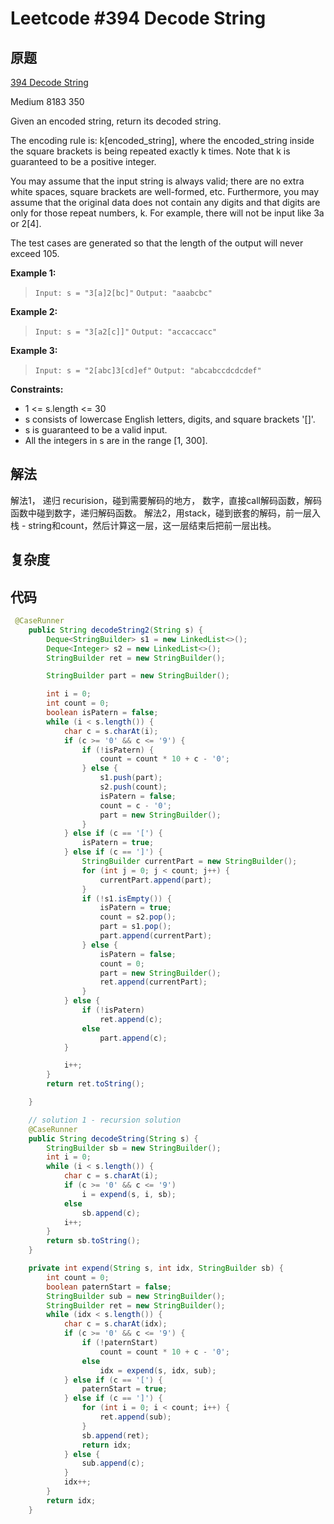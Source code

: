 # Leetcode #394 Decode String

## 原题

[394 Decode String](https://leetcode.com/problems/decode-string/)

Medium
8183
350

Given an encoded string, return its decoded string.

The encoding rule is: k[encoded_string], where the encoded_string inside the square brackets is being repeated exactly k times. Note that k is guaranteed to be a positive integer.

You may assume that the input string is always valid; there are no extra white spaces, square brackets are well-formed, etc. Furthermore, you may assume that the original data does not contain any digits and that digits are only for those repeat numbers, k. For example, there will not be input like 3a or 2[4].

The test cases are generated so that the length of the output will never exceed 105.

**Example 1:**

> `Input: s = "3[a]2[bc]"`
`Output: "aaabcbc"`

**Example 2:**

> `Input: s = "3[a2[c]]"`
`Output: "accaccacc"`

**Example 3:**

> `Input: s = "2[abc]3[cd]ef"`
`Output: "abcabccdcdcdef"`

**Constraints:**

- 1 <= s.length <= 30
- s consists of lowercase English letters, digits, and square brackets '[]'.
- s is guaranteed to be a valid input.
- All the integers in s are in the range [1, 300].

## 解法

解法1， 递归 recurision，碰到需要解码的地方， 数字，直接call解码函数，解码函数中碰到数字，递归解码函数。
解法2，用stack，碰到嵌套的解码，前一层入栈 - string和count，然后计算这一层，这一层结束后把前一层出栈。


## 复杂度


## 代码

```Java
 @CaseRunner
    public String decodeString2(String s) {
        Deque<StringBuilder> s1 = new LinkedList<>();
        Deque<Integer> s2 = new LinkedList<>();
        StringBuilder ret = new StringBuilder();

        StringBuilder part = new StringBuilder();

        int i = 0;
        int count = 0;
        boolean isPatern = false;
        while (i < s.length()) {
            char c = s.charAt(i);
            if (c >= '0' && c <= '9') {
                if (!isPatern) {
                    count = count * 10 + c - '0';
                } else {
                    s1.push(part);
                    s2.push(count);
                    isPatern = false;
                    count = c - '0';
                    part = new StringBuilder();
                }
            } else if (c == '[') {
                isPatern = true;
            } else if (c == ']') {
                StringBuilder currentPart = new StringBuilder();
                for (int j = 0; j < count; j++) {
                    currentPart.append(part);
                }
                if (!s1.isEmpty()) {
                    isPatern = true;
                    count = s2.pop();
                    part = s1.pop();
                    part.append(currentPart);
                } else {
                    isPatern = false;
                    count = 0;
                    part = new StringBuilder();
                    ret.append(currentPart);
                }
            } else {
                if (!isPatern)
                    ret.append(c);
                else
                    part.append(c);
            }

            i++;
        }
        return ret.toString();

    }

    // solution 1 - recursion solution
    @CaseRunner
    public String decodeString(String s) {
        StringBuilder sb = new StringBuilder();
        int i = 0;
        while (i < s.length()) {
            char c = s.charAt(i);
            if (c >= '0' && c <= '9')
                i = expend(s, i, sb);
            else
                sb.append(c);
            i++;
        }
        return sb.toString();
    }

    private int expend(String s, int idx, StringBuilder sb) {
        int count = 0;
        boolean paternStart = false;
        StringBuilder sub = new StringBuilder();
        StringBuilder ret = new StringBuilder();
        while (idx < s.length()) {
            char c = s.charAt(idx);
            if (c >= '0' && c <= '9') {
                if (!paternStart)
                    count = count * 10 + c - '0';
                else
                    idx = expend(s, idx, sub);
            } else if (c == '[') {
                paternStart = true;
            } else if (c == ']') {
                for (int i = 0; i < count; i++) {
                    ret.append(sub);
                }
                sb.append(ret);
                return idx;
            } else {
                sub.append(c);
            }
            idx++;
        }
        return idx;
    }

```
